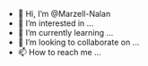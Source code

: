 - 👋 Hi, I’m @Marzell-Nalan
- 👀 I’m interested in ...
- 🌱 I’m currently learning ...
- 💞️ I’m looking to collaborate on ...
- 📫 How to reach me ...

<!---
Marzell-Nalan/Marzell-Nalan is a ✨ special ✨ repository because its `README.md` (this file) appears on your GitHub profile.
You can click the Preview link to take a look at your changes.
--->
